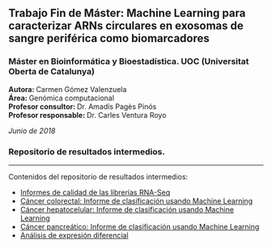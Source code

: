 
<h2>Trabajo Fin de Máster: Machine Learning para caracterizar ARNs circulares en exosomas de sangre periférica como biomarcadores</h2>
<h3>Máster en Bioinformática y Bioestadística. UOC (Universitat Oberta de Catalunya)</h3>

<b>Autora: </b> Carmen Gómez Valenzuela     
<b>Área: </b> Genómica computacional     
<b>Profesor consultor: </b> Dr. Amadís Pagès Pinós    
<b>Profesor responsable: </b> Dr. Carles Ventura Royo     

<i>Junio de 2018</i>

<h3>Repositorio de resultados intermedios. </h3>
<hr/>      
Contenidos del repositorio de resultados intermedios:    

- <a href="https://github.com/carmengmz/circRNA/tree/master/experiment/quality_reports" target="_blank">
          Informes de calidad de las librerías RNA-Seq </a>
          
- <a href="https://carmengmz.github.io/circRNA/experiment/Colorectal-Classify.html" target="_blank"> 
          Cáncer colorectal: Informe de clasificación usando Machine Learning </a>
          
- <a href="https://carmengmz.github.io/circRNA/experiment/Hepatocellular-Classify.html" target="_blank"> 
          Cáncer hepatocelular: Informe de clasificación usando Machine Learning </a>
          
- <a href="https://carmengmz.github.io/circRNA/experiment/Pancreatic-Classify.html" target="_blank"> 
          Cáncer pancreático: Informe de clasificación usando Machine Learning </a>
          
- <a href="https://carmengmz.github.io/circRNA/experiment/DifferentialExpression.html" target="_blank"> 
            Análisis de expresión diferencial </a>
      
